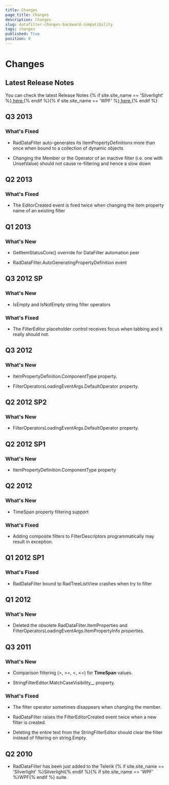 ```yaml
---
title: Changes
page_title: Changes
description: Changes
slug: datafilter-changes-backward-compatibility
tags: changes
published: True
position: 0
---
```


# Changes



## Latest Release Notes

You can check the latest Release Notes {% if site.site_name == 'Silverlight' %}[ here.](http://www.telerik.com/products/silverlight/whats-new/release_notes.aspx){% endif %}{% if site.site_name == 'WPF' %}[ here.](http://www.telerik.com/products/wpf/whats-new/release-history.aspx){% endif %}

## Q3 2013
      
### What's Fixed
            

* RadDataFilter auto-generates its ItemPropertyDefinitions more than once when bound to a collection of dynamic objects
                

* Changing the Member or the Operator of an inactive filter (i.e. one with UnsetValue) should not cause re-filtering and hence a slow down
                

##  Q2 2013
     
### What's Fixed
            

* The EditorCreated event is fired twice when changing the item property name of an existing filter
                

## Q1 2013
      
### What's New            

* GetItemStatusCore() override for DataFilter automation peer
                

* RadDataFilter.AutoGeneratingPropertyDefinition event
                

## Q3 2012 SP
      
### What's New
            

* IsEmpty and IsNotEmpty string filter operators
                
### What's Fixed
            

* The FilterEditor placeholder control receives focus when tabbing and it really should not.
                

##  Q3 2012
      
### What's New
            

* ItemPropertyDefinition.ComponentType property.
                

* FilterOperatorsLoadingEventArgs.DefaultOperator property.
                

##  Q2 2012 SP2
      
### What's New            

*  FilterOperatorsLoadingEventArgs.DefaultOperator property.
                            

##  Q2 2012 SP1
      
### What's New            

* ItemPropertyDefinition.ComponentType property
                

##  Q2 2012
      
### What's New
            

* TimeSpan property filtering support
                
### What's Fixed
            

* Adding composite filters to FilterDescriptors programmatically may result in exception.
                

##  Q1 2012 SP1
      
### What's Fixed
            

* RadDataFilter bound to RadTreeListView crashes when try to filter
                

##  Q1 2012
      
### What's New
            

* Deleted the obsolete RadDataFilter.ItemProperties and FilterOperatorsLoadingEventArgs.ItemPropertyInfo properties.
                

##  Q3 2011
      
### What's New
            

* Comparison filtering (>, >=, <, <=) for __TimeSpan__ values.
                

* StringFilterEditor.MatchCaseVisibility__ property.
                
### What's Fixed
            

* The filter operator sometimes disappears when changing the member.
                

* RadDataFilter raises the FilterEditorCreated event twice when a new filter is created.
                

* Deleting the entire text from the StringFilterEditor should clear the filter instead of filtering on string.Empty.
                

## Q2 2010

* RadDataFilter has been just added to the Telerik {% if site.site_name == 'Silverlight' %}Silverlight{% endif %}{% if site.site_name == 'WPF' %}WPF{% endif %} suite. 
